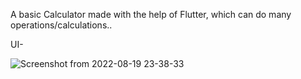 

A basic Calculator made with the help of Flutter, which can do many operations/calculations..

UI-


![Screenshot from 2022-08-19 23-38-33](https://user-images.githubusercontent.com/93399136/190716259-61fc004c-c9e4-49a8-b90f-0c8be3054648.png)
